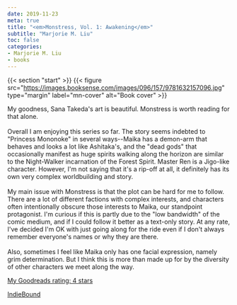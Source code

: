 ```yaml
---
date: 2019-11-23
meta: true
title: "<em>Monstress, Vol. 1: Awakening</em>"
subtitle: "Marjorie M. Liu"
toc: false
categories:
- Marjorie M. Liu
- books
---
```


{{< section "start" >}}
{{< figure src="https://images.booksense.com/images/096/157/9781632157096.jpg" type="margin" label="mn-cover" alt="Book cover" >}}

My goodness, Sana Takeda's art is beautiful. Monstress is worth reading for that alone.<br /><br />Overall I am enjoying this series so far. The story seems indebted to "Princess Mononoke" in several ways--Maika has a demon-arm that behaves and looks a lot like Ashitaka's, and the "dead gods" that occasionally manifest as huge spirits walking along the horizon are similar to the Night-Walker incarnation of the Forest Spirit. Master Ren is a Jigo-like character. However, I'm not saying that it's a rip-off at all, it definitely has its own very complex worldbuilding and story.<br /><br />My main issue with Monstress is that the plot can be hard for me to follow. There are a lot of different factions with complex interests, and characters often intentionally obscure those interests to Maika, our standpoint protagonist. I'm curious if this is partly due to the "low bandwidth" of the comic medium, and if I could follow it better as a text-only story. At any rate, I've decided I'm OK with just going along for the ride even if I don't always remember everyone's names or why they are there. <br /><br />Also, sometimes I feel like Maika only has one facial expression, namely grim determination. But I think this is more than made up for by the diversity of other characters we meet along the way.

[My Goodreads rating: 4 stars](https://www.goodreads.com/review/show/3028210684)  

[IndieBound](https://www.indiebound.org/book/9781632157096)
